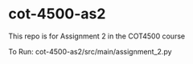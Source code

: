 # cot-4500-as2
This repo is for Assignment 2 in the COT4500 course 

To Run: cot-4500-as2/src/main/assignment_2.py

